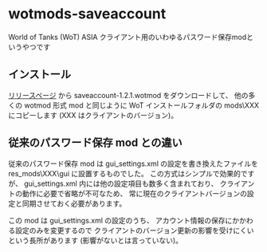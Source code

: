 # wotmods-saveaccount

World of Tanks (WoT) ASIA クライアント用のいわゆるパスワード保存modというやつです

## インストール

[リリースページ](../../releases/latest) から saveaccount-1.2.1.wotmod をダウンロードして、
他の多くの wotmod 形式 mod と同じように WoT インストールフォルダの
mods\XXX にコピーします (XXX はクライアントのバージョン)。

## 従来のパスワード保存 mod との違い

従来のパスワード保存 mod は gui_settings.xml の設定を書き換えたファイルを res_mods\XXX\gui に設置するものでした。
この方式はシンプルで効果的ですが、
gui_settings.xml 内には他の設定項目も数多く含まれており、
クライアントの動作に必要で省略が不可なため、
常に現在のクライアントバージョンの設定と同期させておく必要があります。

この mod は gui_settings.xml の設定のうち、
アカウント情報の保存にかかわる設定のみを変更するので
クライアントのバージョン更新の影響を受けにくいという長所があります (影響がないとは言っていない)。
